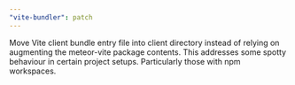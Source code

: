```yaml
---
"vite-bundler": patch
---
```


Move Vite client bundle entry file into client directory instead of relying on augmenting the meteor-vite package contents. This addresses some spotty behaviour in certain project setups. Particularly those with npm workspaces.
